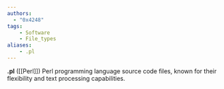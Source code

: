 ```yaml
---
authors:
  - "0x4248"
tags:
    - Software
    - File_types
aliases:
    - .pl
---
```

**.pl** ([[Perl]]) Perl programming language source code files, known for their flexibility and text processing capabilities.
